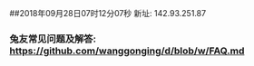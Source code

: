 ##2018年09月28日07时12分07秒 新址: 142.93.251.87
### 兔友常见问题及解答: https://github.com/wanggonging/d/blob/w/FAQ.md
